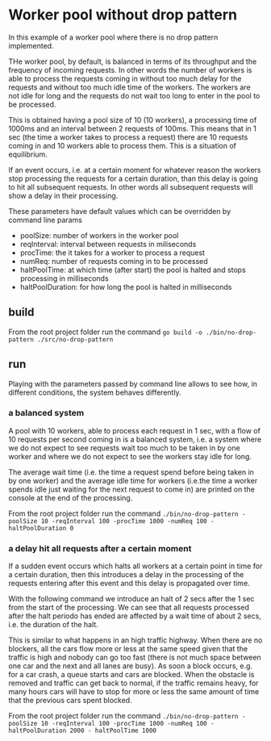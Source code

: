 # Worker pool without drop pattern

In this example of a worker pool where there is no drop pattern implemented.

THe worker pool, by default, is balanced in terms of its throughput and the frequency of incoming requests. In other words the number of workers is able to process the requests coming in without too much delay for the requests and without too much idle time of the workers. The workers are not idle for long and the requests do not wait too long to enter in the pool to be processed.

This is obtained having a pool size of 10 (10 workers), a processing time of 1000ms and an interval between 2 requests of 100ms. This means that in 1 sec (the time a worker takes to process a request) there are 10 requests coming in and 10 workers able to process them. This is a situation of equilibrium.

If an event occurs, i.e. at a certain moment for whatever reason the workers stop processing the requests for a certain duration, than this delay is going to hit all subsequent requests. In other words all subsequent requests will show a delay in their processing.

These parameters have default values which can be overridden by command line params

- poolSize: number of workers in the worker pool
- reqInterval: interval between requests in miliseconds
- procTime: the it takes for a worker to process a request
- numReq: number of requests coming in to be processed
- haltPoolTime: at which time (after start) the pool is halted and stops processing in milliseconds
- haltPoolDuration: for how long the pool is halted in milliseconds

## build

From the root project folder run the command
`go build -o ./bin/no-drop-pattern ./src/no-drop-pattern`

## run

Playing with the parameters passed by command line allows to see how, in different conditions, the system behaves differently.

### a balanced system

A pool with 10 workers, able to process each request in 1 sec, with a flow of 10 requests per second coming in is a balanced system, i.e. a system where we do not expect to see requests wait too much to be taken in by one worker and where we do not expect to see the workers stay idle for long.

The average wait time (i.e. the time a request spend before being taken in by one worker) and the average idle time for workers (i.e.the time a worker spends idle just waiting for the next request to come in) are printed on the console at the end of the processing.

From the root project folder run the command
`./bin/no-drop-pattern -poolSize 10 -reqInterval 100 -procTime 1000 -numReq 100 -haltPoolDuration 0`

### a delay hit all requests after a certain moment

If a sudden event occurs which halts all workers at a certain point in time for a certain duration, then this introduces a delay in the processing of the requests entering after this event and this delay is propagated over time.

With the following command we introduce an halt of 2 secs after the 1 sec from the start of the processing. We can see that all requests processed after the halt periodo has ended are affected by a wait time of about 2 secs, i.e. the duration of the halt.

This is similar to what happens in an high traffic highway. When there are no blockers, all the cars flow more or less at the same speed given that the traffic is high and nobody can go too fast (there is not much space between one car and the next and all lanes are busy). As soon a block occurs, e.g. for a car crash, a queue starts and cars are blocked. When the obstacle is removed and traffic can get back to normal, if the traffic remains heavy, for many hours cars will have to stop for more or less the same amount of time that the previous cars spent blocked.

From the root project folder run the command
`./bin/no-drop-pattern -poolSize 10 -reqInterval 100 -procTime 1000 -numReq 100 -haltPoolDuration 2000 - haltPoolTime 1000`
